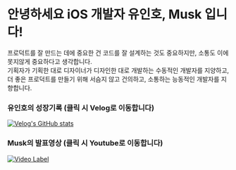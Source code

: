 # 안녕하세요 iOS 개발자 유인호, Musk 입니다!

프로덕트를 잘 만드는 데에 중요한 건 코드를 잘 설계하는 것도 중요하지만, 소통도 이에 못지않게 중요하다고 생각합니다. <br/>
기획자가 기획한 대로 디자이너가 디자인한 대로 개발하는 수동적인 개발자를 지양하고,<br/>
더 좋은 프로덕트를 만들기 위해 서슴지 않고 건의하고, 소통하는 능동적인 개발자를 지향합니다.

### 유인호의 성장기록 (클릭 시 Velog로 이동합니다)
[![Velog's GitHub stats](https://velog-readme-stats.vercel.app/api/list?name=yuiop1029)](https://velog.io/@yuiop1029) 


### Musk의 발표영상 (클릭 시 Youtube로 이동합니다)
[![Video Label](http://img.youtube.com/vi/WUtCuHOYjwA/0.jpg)](https://youtu.be/WUtCuHOYjwA)
